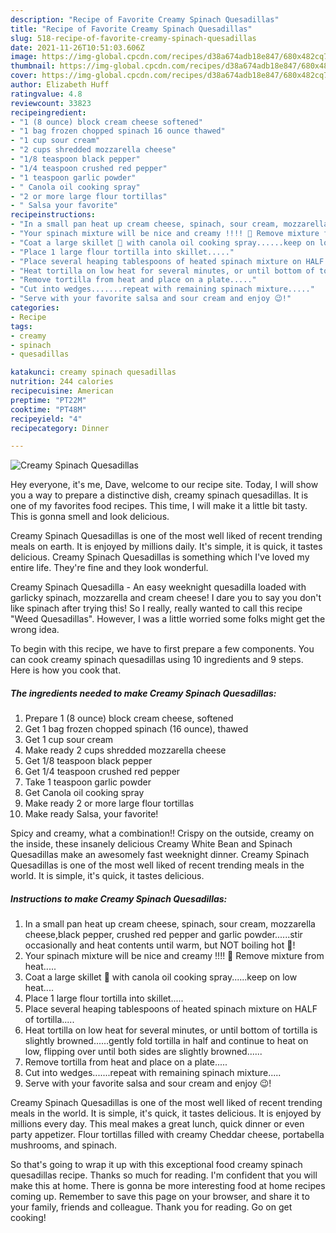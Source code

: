 ```yaml
---
description: "Recipe of Favorite Creamy Spinach Quesadillas"
title: "Recipe of Favorite Creamy Spinach Quesadillas"
slug: 518-recipe-of-favorite-creamy-spinach-quesadillas
date: 2021-11-26T10:51:03.606Z
image: https://img-global.cpcdn.com/recipes/d38a674adb18e847/680x482cq70/creamy-spinach-quesadillas-recipe-main-photo.jpg
thumbnail: https://img-global.cpcdn.com/recipes/d38a674adb18e847/680x482cq70/creamy-spinach-quesadillas-recipe-main-photo.jpg
cover: https://img-global.cpcdn.com/recipes/d38a674adb18e847/680x482cq70/creamy-spinach-quesadillas-recipe-main-photo.jpg
author: Elizabeth Huff
ratingvalue: 4.8
reviewcount: 33823
recipeingredient:
- "1 (8 ounce) block cream cheese softened"
- "1 bag frozen chopped spinach 16 ounce thawed"
- "1 cup sour cream"
- "2 cups shredded mozzarella cheese"
- "1/8 teaspoon black pepper"
- "1/4 teaspoon crushed red pepper"
- "1 teaspoon garlic powder"
- " Canola oil cooking spray"
- "2 or more large flour tortillas"
- " Salsa your favorite"
recipeinstructions:
- "In a small pan heat up cream cheese, spinach, sour cream, mozzarella cheese,black pepper, crushed red pepper and garlic powder......stir occasionally and heat contents until warm, but NOT boiling hot 🥵!"
- "Your spinach mixture will be nice and creamy !!!! 🤩 Remove mixture from heat....."
- "Coat a large skillet 🍳 with canola oil cooking spray......keep on low heat...."
- "Place 1 large flour tortilla into skillet....."
- "Place several heaping tablespoons of heated spinach mixture on HALF of tortilla....."
- "Heat tortilla on low heat for several minutes, or until bottom of tortilla is slightly browned......gently fold tortilla in half and continue to heat on low, flipping over until both sides are slightly browned......"
- "Remove tortilla from heat and place on a plate....."
- "Cut into wedges.......repeat with remaining spinach mixture....."
- "Serve with your favorite salsa and sour cream and enjoy 😉!"
categories:
- Recipe
tags:
- creamy
- spinach
- quesadillas

katakunci: creamy spinach quesadillas 
nutrition: 244 calories
recipecuisine: American
preptime: "PT22M"
cooktime: "PT48M"
recipeyield: "4"
recipecategory: Dinner

---
```



![Creamy Spinach Quesadillas](https://img-global.cpcdn.com/recipes/d38a674adb18e847/680x482cq70/creamy-spinach-quesadillas-recipe-main-photo.jpg)

Hey everyone, it's me, Dave, welcome to our recipe site. Today, I will show you a way to prepare a distinctive dish, creamy spinach quesadillas. It is one of my favorites food recipes. This time, I will make it a little bit tasty. This is gonna smell and look delicious.

Creamy Spinach Quesadillas is one of the most well liked of recent trending meals on earth. It is enjoyed by millions daily. It's simple, it is quick, it tastes delicious. Creamy Spinach Quesadillas is something which I've loved my entire life. They're fine and they look wonderful.

Creamy Spinach Quesadilla - An easy weeknight quesadilla loaded with garlicky spinach, mozzarella and cream cheese! I dare you to say you don&#39;t like spinach after trying this! So I really, really wanted to call this recipe &#34;Weed Quesadillas&#34;. However, I was a little worried some folks might get the wrong idea.


To begin with this recipe, we have to first prepare a few components. You can cook creamy spinach quesadillas using 10 ingredients and 9 steps. Here is how you cook that.

<!--inarticleads1-->

##### The ingredients needed to make Creamy Spinach Quesadillas:

1. Prepare 1 (8 ounce) block cream cheese, softened
1. Get 1 bag frozen chopped spinach (16 ounce), thawed
1. Get 1 cup sour cream
1. Make ready 2 cups shredded mozzarella cheese
1. Get 1/8 teaspoon black pepper
1. Get 1/4 teaspoon crushed red pepper
1. Take 1 teaspoon garlic powder
1. Get  Canola oil cooking spray
1. Make ready 2 or more large flour tortillas
1. Make ready  Salsa, your favorite!


Spicy and creamy, what a combination!! Crispy on the outside, creamy on the inside, these insanely delicious Creamy White Bean and Spinach Quesadillas make an awesomely fast weeknight dinner. Creamy Spinach Quesadillas is one of the most well liked of recent trending meals in the world. It is simple, it&#39;s quick, it tastes delicious. 

<!--inarticleads2-->

##### Instructions to make Creamy Spinach Quesadillas:

1. In a small pan heat up cream cheese, spinach, sour cream, mozzarella cheese,black pepper, crushed red pepper and garlic powder......stir occasionally and heat contents until warm, but NOT boiling hot 🥵!
1. Your spinach mixture will be nice and creamy !!!! 🤩 Remove mixture from heat.....
1. Coat a large skillet 🍳 with canola oil cooking spray......keep on low heat....
1. Place 1 large flour tortilla into skillet.....
1. Place several heaping tablespoons of heated spinach mixture on HALF of tortilla.....
1. Heat tortilla on low heat for several minutes, or until bottom of tortilla is slightly browned......gently fold tortilla in half and continue to heat on low, flipping over until both sides are slightly browned......
1. Remove tortilla from heat and place on a plate.....
1. Cut into wedges.......repeat with remaining spinach mixture.....
1. Serve with your favorite salsa and sour cream and enjoy 😉!


Creamy Spinach Quesadillas is one of the most well liked of recent trending meals in the world. It is simple, it&#39;s quick, it tastes delicious. It is enjoyed by millions every day. This meal makes a great lunch, quick dinner or even party appetizer. Flour tortillas filled with creamy Cheddar cheese, portabella mushrooms, and spinach. 

So that's going to wrap it up with this exceptional food creamy spinach quesadillas recipe. Thanks so much for reading. I'm confident that you will make this at home. There is gonna be more interesting food at home recipes coming up. Remember to save this page on your browser, and share it to your family, friends and colleague. Thank you for reading. Go on get cooking!

